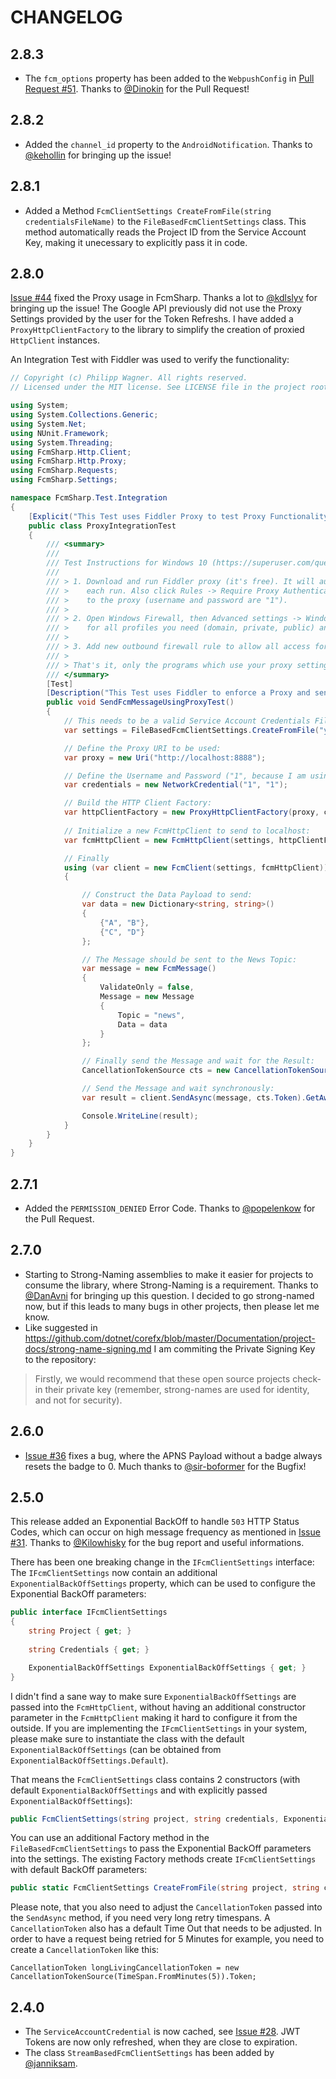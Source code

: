 # CHANGELOG #

## 2.8.3 ##

* The ``fcm_options`` property has been added to the ``WebpushConfig`` in [Pull Request #51](https://github.com/bytefish/FcmSharp/pull/51). Thanks to [@Dinokin](https://github.com/Dinokin) for the Pull Request!

## 2.8.2 ##

* Added the ``channel_id`` property to the ``AndroidNotification``. Thanks to [@kehollin](https://github.com/kehollin) for bringing up the issue!

## 2.8.1 ##

* Added a Method ``FcmClientSettings CreateFromFile(string credentialsFileName)`` to the ``FileBasedFcmClientSettings`` class. This method automatically reads the Project ID from the Service Account Key, making it unecessary to explicitly pass it in code.

## 2.8.0 ##

[Issue #44](https://github.com/bytefish/FcmSharp/issues/44) fixed the Proxy usage in FcmSharp. Thanks a lot to [@kdlslyv](https://github.com/kdlslyv) for bringing up the issue! The Google API previously did not use the Proxy Settings provided by the user for the Token Refreshs. I have added a ``ProxyHttpClientFactory`` to the library to simplify the creation of proxied ``HttpClient`` instances.

An Integration Test with Fiddler was used to verify the functionality:

```csharp
// Copyright (c) Philipp Wagner. All rights reserved.
// Licensed under the MIT license. See LICENSE file in the project root for full license information.

using System;
using System.Collections.Generic;
using System.Net;
using NUnit.Framework;
using System.Threading;
using FcmSharp.Http.Client;
using FcmSharp.Http.Proxy;
using FcmSharp.Requests;
using FcmSharp.Settings;

namespace FcmSharp.Test.Integration
{
    [Explicit("This Test uses Fiddler Proxy to test Proxy Functionality")]
    public class ProxyIntegrationTest
    {
        /// <summary>
        /// 
        /// Test Instructions for Windows 10 (https://superuser.com/questions/180480/how-to-simulate-corporate-proxy-server-on-my-development-machine):
        /// 
        /// > 1. Download and run Fiddler proxy (it's free). It will automatically set itself as a system proxy in Windows on 
        /// >    each run. Also click Rules -> Require Proxy Authentication in the top menu if you want to test authentication 
        /// >    to the proxy (username and password are "1").
        /// >
        /// > 2. Open Windows Firewall, then Advanced settings -> Windows Firewall Properties. Block all outbound connections 
        /// >    for all profiles you need (domain, private, public) and click OK.
        /// >
        /// > 3. Add new outbound firewall rule to allow all access for 8888 port (default Fiddler port) or "%LocalAppData%\Programs\Fiddler\Fiddler.exe" app.
        /// >
        /// > That's it, only the programs which use your proxy settings (http://1:1@127.0.0.1:8888) will work.
        /// </summary>
        [Test]
        [Description("This Test uses Fiddler to enforce a Proxy and sends a Message using the Proxy settings")]
        public void SendFcmMessageUsingProxyTest()
        {
            // This needs to be a valid Service Account Credentials File. Can't mock it away:
            var settings = FileBasedFcmClientSettings.CreateFromFile("your_project_id", @"D:\serviceAccountKey.json");

            // Define the Proxy URI to be used:
            var proxy = new Uri("http://localhost:8888");

            // Define the Username and Password ("1", because I am using Fiddler for Testing):
            var credentials = new NetworkCredential("1", "1");

            // Build the HTTP Client Factory:
            var httpClientFactory = new ProxyHttpClientFactory(proxy, credentials);
            
            // Initialize a new FcmHttpClient to send to localhost:
            var fcmHttpClient = new FcmHttpClient(settings, httpClientFactory);

            // Finally
            using (var client = new FcmClient(settings, fcmHttpClient))
            {

                // Construct the Data Payload to send:
                var data = new Dictionary<string, string>()
                {
                    {"A", "B"},
                    {"C", "D"}
                };

                // The Message should be sent to the News Topic:
                var message = new FcmMessage()
                {
                    ValidateOnly = false,
                    Message = new Message
                    {
                        Topic = "news",
                        Data = data
                    }
                };

                // Finally send the Message and wait for the Result:
                CancellationTokenSource cts = new CancellationTokenSource();

                // Send the Message and wait synchronously:
                var result = client.SendAsync(message, cts.Token).GetAwaiter().GetResult();

                Console.WriteLine(result);
            }
        }
    }
}
```

## 2.7.1 ##

* Added the ``PERMISSION_DENIED`` Error Code. Thanks to [@popelenkow](https://github.com/popelenkow) for the Pull Request.

## 2.7.0 ##

* Starting to Strong-Naming assemblies to make it easier for projects to consume the library, where Strong-Naming is a requirement. Thanks to [@DanAvni](https://github.com/DanAvni) for bringing up this question. I decided to go strong-named now, but if this leads to many bugs in other projects, then please let me know. 
* Like suggested in https://github.com/dotnet/corefx/blob/master/Documentation/project-docs/strong-name-signing.md I am commiting the Private Signing Key to the repository:

> Firstly, we would recommend that these open source projects check-in their private key (remember, strong-names are used for identity, and not for security). 

## 2.6.0 ##

* [Issue #36](https://github.com/bytefish/FcmSharp/issues/36) fixes a bug, where the APNS Payload without a badge always resets the badge to 0. Much thanks to [@sir-boformer](https://github.com/sir-boformer) for the Bugfix!

## 2.5.0 ##

This release added an Exponential BackOff to handle ``503`` HTTP Status Codes, which can occur on high message frequency as mentioned in [Issue #31](https://github.com/bytefish/FcmSharp/issues/31). Thanks to [@Kilowhisky](https://github.com/Kilowhisky) for the bug report and useful informations.

There has been one breaking change in the ``IFcmClientSettings`` interface: The ``IFcmClientSettings`` now contain an additional ``ExponentialBackOffSettings`` property, which can be used to configure the Exponential BackOff parameters:

```csharp
public interface IFcmClientSettings
{
    string Project { get; }
    
    string Credentials { get; }

    ExponentialBackOffSettings ExponentialBackOffSettings { get; }
}
```

I didn't find a sane way to make sure ``ExponentialBackOffSettings`` are passed into the ``FcmHttpClient``, without having an additional constructor parameter in the ``FcmHttpClient`` making it hard to configure it from the outside. If you are implementing the ``IFcmClientSettings`` in your system, please make sure to instantiate the class with the default ``ExponentialBackOffSettings`` (can be obtained from ``ExponentialBackOffSettings.Default``).

That means the ``FcmClientSettings`` class contains 2 constructors (with default ``ExponentialBackOffSettings`` and with explicitly passed ``ExponentialBackOffSettings``):

```csharp
public FcmClientSettings(string project, string credentials, ExponentialBackOffSettings exportExponentialBackOffSettings)
```

You can use an additional Factory method in the ``FileBasedFcmClientSettings`` to pass the Exponential BackOff parameters into the settings. The existing Factory methods create ``IFcmClientSettings`` with default BackOff parameters:

```csharp
public static FcmClientSettings CreateFromFile(string project, string credentialsFileName, ExponentialBackOffSettings exponentialBackOffSettings)
```

Please note, that you also need to adjust the ``CancellationToken`` passed into the ``SendAsync`` method, if you need very long retry timespans. A ``CancellationToken`` also has a default Time Out that needs to be adjusted. In order to have a request being retried for 5 Minutes for example, you need to create a ``CancellationToken`` like this:

```
CancellationToken longLivingCancellationToken = new CancellationTokenSource(TimeSpan.FromMinutes(5)).Token;
```

## 2.4.0 ##

* The ``ServiceAccountCredential`` is now cached, see [Issue #28](https://github.com/bytefish/FcmSharp/issues/28). JWT Tokens are now only refreshed, when they are close to expiration.
* The class ``StreamBasedFcmClientSettings`` has been added by [@janniksam](https://github.com/janniksam).
